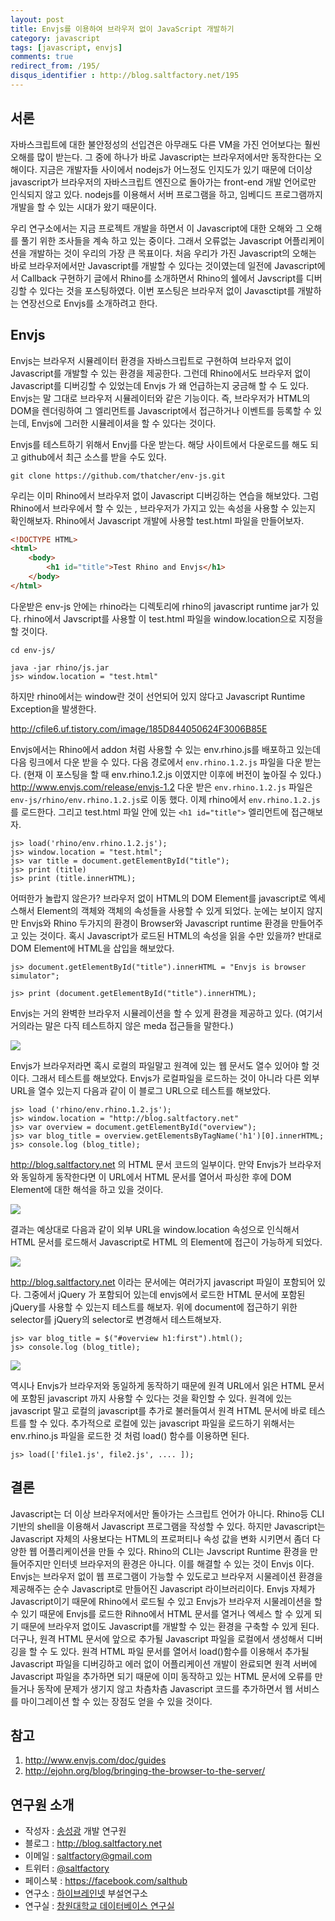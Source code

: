 ```yaml
---
layout: post
title: Envjs를 이용하여 브라우저 없이 JavaScript 개발하기
category: javascript
tags: [javascript, envjs]
comments: true
redirect_from: /195/
disqus_identifier : http://blog.saltfactory.net/195
---
```


## 서론

자바스크립트에 대한 불안정성의 선입견은 아무래도 다른 VM을 가진 언어보다는 훨씬 오해를 많이 받는다. 그 중에 하나가 바로 Javascript는 브라우저에서만 동작한다는 오해이다. 지금은 개발자들 사이에서 nodejs가 어느정도 인지도가 있기 때문에 더이상 javascript가 브라우저의 자바스크립트 엔진으로 돌아가는 front-end 개발 언어로만 인식되지 않고 있다. nodejs를 이용해서 서버 프로그램을 하고, 임베디드 프로그램까지 개발을 할 수 있는 시대가 왔기 때문이다.

우리 연구소에서는 지금 프로젝트 개발을 하면서 이 Javascript에 대한 오해와 그 오해를 풀기 위한 조사들을 계속 하고 있는 중이다. 그래서 오류없는 Javascript 어플리케이션을 개발하는 것이 우리의 가장 큰 목표이다. 처음 우리가 가진 Javascript의 오해는 바로 브라우저에서만 Javascript를 개발할 수 있다는 것이였는데 일전에 Javascript에서 Callback 구현하기 글에서 Rhino를 소개하면서 Rhino의 쉘에서 Javscript를 디버깅할 수 있다는 것을 포스팅하였다. 이번 포스팅은 브라우저 없이 Javasctipt를 개발하는 연장선으로 Envjs를 소개하려고 한다.

<!--more-->

## Envjs

Envjs는  브라우저 시뮬레이터 환경을 자바스크립트로 구현하여 브라우저 없이 Javascript를 개발할 수 있는 환경을 제공한다.
그런데 Rhino에서도 브라우저 없이 Javascript를 디버깅할 수 있었는데 Envjs 가 왜 언급하는지 궁금해 할 수 도 있다. Envjs는 말 그대로 브라우저 시뮬레이터와 같은 기능이다. 즉, 브라우저가 HTML의 DOM을 렌더링하여 그 엘리먼트를 Javascript에서 접근하거나 이벤트를 등록할 수 있는데, Envjs에 그러한 시뮬레이셔을 할 수 있다는 것이다.

Envjs를 테스트하기 위해서 Envj를 다운 받는다. 해당 사이트에서 다운로드를 해도 되고 github에서 최근 소스를 받을 수도 있다.

```
git clone https://github.com/thatcher/env-js.git
```

우리는 이미 Rhino에서 브라우저 없이 Javascript 디버깅하는 연습을 해보았다. 그럼 Rhino에서 브라우에서 할 수 있는 , 브라우저가 가지고 있는 속성을 사용할 수 있는지 확인해보자. Rhino에서 Javascript 개발에 사용할 test.html 파일을 만들어보자.

```html
<!DOCTYPE HTML>
<html>
    <body>
        <h1 id="title">Test Rhino and Envjs</h1>
    </body>
</html>
```

다운받은 env-js 안에는 rhino라는 디렉토리에 rhino의 javascript runtime jar가 있다.  rhino에서 Javscript를 사용할 이 test.html 파일을 window.location으로 지정을 할 것이다.

```
cd env-js/
```
```
java -jar rhino/js.jar
js> window.location = "test.html"
```

하지만 rhino에서는 window란 것이 선언되어 있지 않다고 Javascript Runtime Exception을 발생한다.

http://cfile6.uf.tistory.com/image/185D844050624F3006B85E

Envjs에서는 Rhino에서 addon 처럼 사용할 수 있는 env.rhino.js를 배포하고 있는데 다음 링크에서 다운 받을 수 있다. 다음 경로에서 `env.rhino.1.2.js` 파일을 다운 받는다. (현재 이 포스팅을 할 때 env.rhino.1.2.js 이였지만 이후에 버전이 높아질 수 있다.) http://www.envjs.com/release/envjs-1.2
다운 받은  `env.rhino.1.2.js` 파일은 `env-js/rhino/env.rhino.1.2.js`로 이동 했다. 이제 rhino에서 `env.rhino.1.2.js`를 로드한다. 그리고 test.html 파일 안에 있는 `<h1 id="title">` 엘리먼트에 접근해보자.

```
js> load('rhino/env.rhino.1.2.js');
js> window.location = "test.html";
js> var title = document.getElementById("title");
js> print (title)
js> print (title.innerHTML);
```

어떠한가 놀랍지 않은가? 브라우저 없이 HTML의 DOM Element를 javascript로 엑세스해서 Element의  객체와 객체의 속성들을 사용할 수 있게 되었다. 눈에는 보이지 않지만 Envjs와 Rhino 두가지의 환경이 Browser와 Javascript runtime  환경을 만들어주고 있는 것이다. 혹시 Javascript가 로드된 HTML의 속성을 읽을 수만 있을까? 반대로 DOM Element에 HTML을 삽입을 해보았다.

```
js> document.getElementById("title").innerHTML = "Envjs is browser simulator";
```
```
js> print (document.getElementById("title").innerHTML);
```

Envjs는 거의 완벽한 브라우저 시뮬레이션을 할 수 있게 환경을 제공하고 있다. (여기서 거의라는 말은 다직 테스트하지 않은 meda 접근들을 말한다.)

![](http://cfile1.uf.tistory.com/image/151C6C3A506252550EE1E1)

Envjs가 브라우저라면 혹시 로컬의 파일말고 원격에 있는 웹 문서도 열수 있어야 할 것이다. 그래서 테스트를 해보았다. Envjs가 로컬파일을 로드하는 것이 아니라 다른 외부 URL을 열수 있는지 다음과 같이 이 블로그 URL으로 테스트를 해보았다.

```
js> load ('rhino/env.rhino.1.2.js');
js> window.location = "http://blog.saltfactory.net"
js> var overview = document.getElementById("overview");
js> var blog_title = overview.getElementsByTagName('h1')[0].innerHTML;
js> console.log (blog_title);
```

http://blog.saltfactory.net 의 HTML 문서 코드의 일부이다. 만약 Envjs가 브라우저와 동일하게 동작한다면 이 URL에서 HTML 문서를 열어서 파싱한 후에 DOM Element에 대한 해석을 하고 있을 것이다.

![](http://cfile8.uf.tistory.com/image/126DDA3750625800226251)

결과는 예상대로 다음과 같이 외부 URL을 window.location 속성으로 인식해서 HTML 문서를 로드해서 Javascript로 HTML 의 Element에 접근이 가능하게 되었다.

![](http://cfile4.uf.tistory.com/image/115FA536506257441D7ECD)

http://blog.saltfactory.net 이라는 문서에는 여러가지 javascript 파일이 포함되어 있다. 그중에서 jQuery 가 포함되어 있는데 envjs에서 로드한 HTML 문서에 포함된 jQuery를 사용할 수 있는지 테스트를 해보자. 위에 document에 접근하기 위한 selector를 jQuery의 selector로 변경해서 테스트해보자.

```
js> var blog_title = $("#overview h1:first").html();
js> console.log (blog_title);
```

![](http://cfile24.uf.tistory.com/image/163F713B50625B83338F63)

역시나 Envjs가 브라우저와 동일하게 동작하기 때문에 원격 URL에서 읽은 HTML 문서에 포함된 javascript 까지 사용할 수 있다는 것을 확인할 수 있다. 원격에 있는 javascript 말고 로컬의 javascript를 추가로 불러들여서 원격 HTML 문서에 바로 테스트를 할 수 있다. 추가적으로 로컬에 있는 javascript 파일을 로드하기 위해서는 env.rhino.js 파일을 로드한 것 처럼 load() 함수를 이용하면 된다.

```
js> load(['file1.js', file2.js', .... ]);
```

## 결론

Javascript는 더 이상 브라우저에서만 돌아가는 스크립트 언어가 아니다. Rhino등 CLI 기반의 shell을 이용해서 Javascript 프로그램을 작성할 수 있다. 하지만 Javascript는 Javascript  자체의 사용보다는 HTML의 프로퍼티나 속성 값을 변화 시키면서 좀더 다양한 웹 어플리케이션을 만들 수 있다. Rhino의 CLI는 Javscript Runtime 환경을 만들어주지만 인터넷 브라우저의 환경은 아니다. 이를 해결할 수 있는 것이 Envjs 이다. Envjs는 브라우저 없이 웹 프로그램이 가능할 수 있도로고 브라우저 시물레이션 환경을 제공해주는 순수 Javascript로 만들어진 Javascript 라이브러리이다. Envjs 자체가 Javascript이기 때문에 Rhino에서 로드될 수 있고 Envjs가 브라우저 시물레이션을 할 수 있기 때문에 Envjs를 로드한 Rihno에서 HTML 문서를 열거나 엑세스 할 수 있게 되기 때문에 브라우저 없이도 Javascript를 개발할 수 있는 환경을 구축할 수 있게 된다. 더구나, 원격 HTML 문서에 앞으로 추가될 Javascript 파일을 로컬에서 생성해서 디버깅을 할 수 도 있다. 원격 HTML 파일 문서를 열어서 load()함수를 이용해서 추가될 Javascript 파일을 디버깅하고 에러 없이 어플리케이션 개발이 완료되면 원격 서버에 Javascript 파일을 추가하면 되기 때문에 이미 동작하고 있는 HTML 문서에 오류를 만들거나 동작에 문제가 생기지 않고 차츰차츰 Javascript 코드를 추가하면서 웹 서비스를 마이그레이션 할 수 있는 장점도 얻을 수 있을 것이다.

## 참고

1. http://www.envjs.com/doc/guides
2. http://ejohn.org/blog/bringing-the-browser-to-the-server/

## 연구원 소개

* 작성자 : [송성광](http://about.me/saltfactory) 개발 연구원
* 블로그 : http://blog.saltfactory.net
* 이메일 : [saltfactory@gmail.com](mailto:saltfactory@gmail.com)
* 트위터 : [@saltfactory](https://twitter.com/saltfactory)
* 페이스북 : https://facebook.com/salthub
* 연구소 : [하이브레인넷](http://www.hibrain.net) 부설연구소
* 연구실 : [창원대학교 데이터베이스 연구실](http://dblab.changwon.ac.kr)
